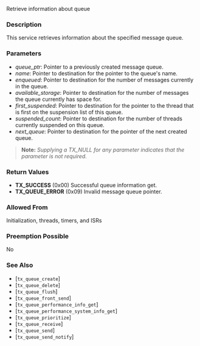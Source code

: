 Retrieve information about queue

### Description

This service retrieves information about the specified message queue.

### Parameters

- *queue_ptr*: Pointer to a previously created message queue.
- *name*: Pointer to destination for the pointer to the queue's name.
- *enqueued*: Pointer to destination for the number of messages currently in the queue.
- *available_storage*: Pointer to destination for the number of messages the queue currently has space for.
- *first_suspended*: Pointer to destination for the pointer to the thread that is first on the suspension list of this queue.
- *suspended_count*: Pointer to destination for the number of threads currently suspended on this queue.
- *next_queue*: Pointer to destination for the pointer of the next created queue.

> **Note:** *Supplying a TX_NULL for any parameter indicates that the parameter is not required.*

### Return Values

- **TX_SUCCESS** (0x00) Successful queue information get.
- **TX_QUEUE_ERROR** (0x09) Invalid message queue pointer.

### Allowed From

Initialization, threads, timers, and ISRs

### Preemption Possible

No

### See Also

- [`tx_queue_create`]
- [`tx_queue_delete`]
- [`tx_queue_flush`]
- [`tx_queue_front_send`]
- [`tx_queue_performance_info_get`]
- [`tx_queue_performance_system_info_get`]
- [`tx_queue_prioritize`]
- [`tx_queue_receive`]
- [`tx_queue_send`]
- [`tx_queue_send_notify`]

